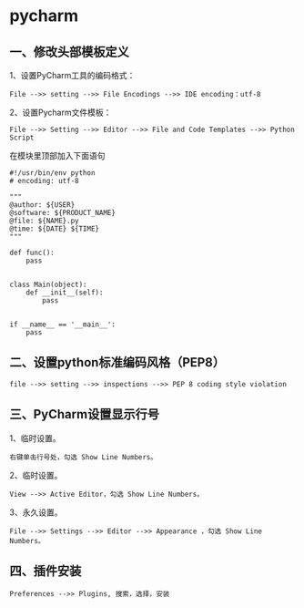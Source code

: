 # pycharm

## 一、修改头部模板定义

1、设置PyCharm工具的编码格式：
```
File -->> setting -->> File Encodings -->> IDE encoding：utf-8 
```

2、设置Pycharm文件模板：
```
File -->> Setting -->> Editor -->> File and Code Templates -->> Python Script
```

在模块里顶部加入下面语句

```
#!/usr/bin/env python
# encoding: utf-8

"""
@author: ${USER}
@software: ${PRODUCT_NAME}
@file: ${NAME}.py
@time: ${DATE} ${TIME}
"""

def func():
    pass


class Main(object):
    def __init__(self):
        pass


if __name__ == '__main__':
    pass
```



## 二、设置python标准编码风格（PEP8）
```
file -->> setting -->> inspections -->> PEP 8 coding style violation
```



## 三、PyCharm设置显示行号

1、临时设置。
```
右键单击行号处，勾选 Show Line Numbers。
```

2、临时设置。
```
View -->> Active Editor，勾选 Show Line Numbers。
```

3、永久设置。
```
File -->> Settings -->> Editor -->> Appearance ，勾选 Show Line Numbers。
```


## 四、插件安装
```
Preferences -->> Plugins, 搜索，选择，安装
```
